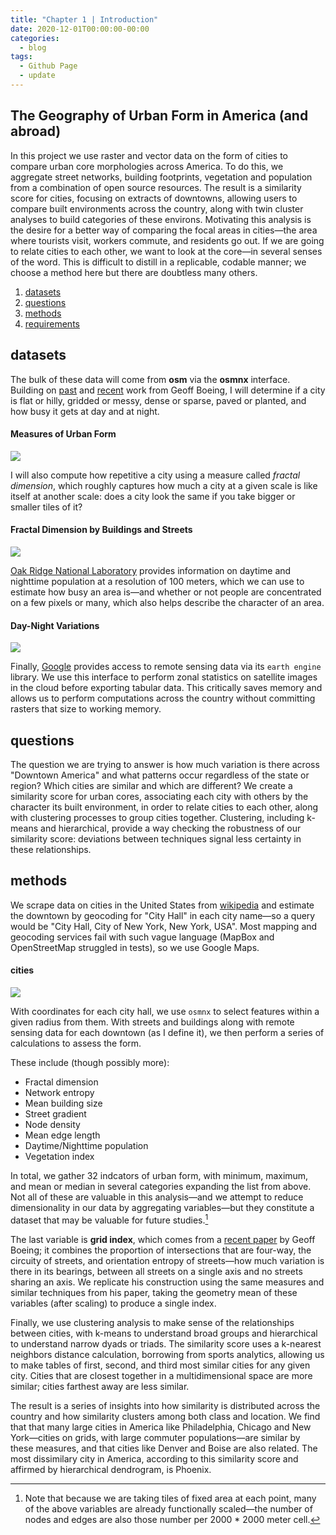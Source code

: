```yaml
---
title: "Chapter 1 | Introduction"
date: 2020-12-01T00:00:00-00:00
categories:
  - blog
tags:
  - Github Page
  - update
---
```


## The Geography of Urban Form in America (and abroad)

In this project we use raster and vector data on the form of cities to compare urban core morphologies across America. To do this, we aggregate street networks, building footprints, vegetation and population from a combination of open source resources. The result is a similarity score for cities, focusing on extracts of downtowns, allowing users to compare built environments across the country, along with twin cluster analyses to build categories of these environs. Motivating this analysis is the desire for a better way of comparing the focal areas in cities—the area where tourists visit, workers commute, and residents go out. If we are going to relate cities to each other, we want to look at the core—in several senses of the word. This is difficult to distill in a replicable, codable manner; we choose a method here but there are doubtless many others.       

1. [datasets](#datasets)
2. [questions](#questions)
3. [methods](#methods)
4. [requirements](#requirements)

## datasets

The bulk of these data will come from **osm** via the **osmnx** interface. Building on [past](https://geoffboeing.com/2019/09/urban-street-network-orientation/) and [recent](https://geoffboeing.com/2020/11/off-grid-back-again/#more-5182) work from Geoff Boeing, I will determine if a city is flat or hilly, gridded or messy, dense or sparse, paved or planted, and how busy it gets at day and at night.

#### Measures of Urban Form
![](https://raw.githubusercontent.com/asrenninger/wrangling/master/viz/morphology.gif)

I will also compute how repetitive a city using a measure called *fractal dimension*, which roughly captures how much a city at a given scale is like itself at another scale: does a city look the same if you take bigger or smaller tiles of it?  

#### Fractal Dimension by Buildings and Streets
![](https://raw.githubusercontent.com/asrenninger/wrangling/master/viz/fractal-dimension.png)

[Oak Ridge National Laboratory](https://geoplatform.maps.arcgis.com/home/item.html?id=e431a6410145450aa56606568345765b) provides information on daytime and nighttime population at a resolution of 100 meters, which we can use to estimate how busy an area is—and whether or not people are concentrated on a few pixels or many, which also helps describe the character of an area.   

#### Day-Night Variations
![](https://raw.githubusercontent.com/asrenninger/wrangling/master/viz/spikes.gif)

Finally, [Google](https://developers.google.com/earth-engine/datasets) provides access to remote sensing data via its `earth engine` library. We use this interface to perform zonal statistics on satellite images in the cloud before exporting tabular data. This critically saves memory and allows us to perform computations across the country without committing rasters that size to working memory.    

## questions

The question we are trying to answer is how much variation is there across "Downtown America" and what patterns occur regardless of the state or region? Which cities are similar and which are different? We create a similarity score for urban cores, associating each city with others by the character its built environment, in order to relate cities to each other, along with clustering processes to group cities together. Clustering, including k-means and hierarchical, provide a way checking the robustness of our similarity score: deviations between techniques signal less certainty in these relationships.   

## methods

We scrape data on cities in the United States from [wikipedia](https://en.wikipedia.org/wiki/List_of_United_States_cities_by_population) and estimate the downtown by geocoding for "City Hall" in each city name—so a query would be "City Hall, City of New York, New York, USA". Most mapping and geocoding services fail with such vague language (MapBox and OpenStreetMap struggled in tests), so we use Google Maps.  

#### cities
![](https://raw.githubusercontent.com/asrenninger/wrangling/master/viz/context.png)

With coordinates for each city hall, we use `osmnx` to select features within a given radius from them. With streets and buildings along with remote sensing data for each downtown (as I define it), we then perform a series of calculations to assess the form.

These include (though possibly more):
+ Fractal dimension
+ Network entropy
+ Mean building size
+ Street gradient
+ Node density
+ Mean edge length
+ Daytime/Nighttime population
+ Vegetation index

In total, we gather 32 indcators of urban form, with minimum, maximum, and mean or median in several categories expanding the list from above. Not all of these are valuable in this analysis—and we attempt to reduce dimensionality in our data by aggregating variables—but they constitute a dataset that may be valuable for future studies.[^1]

The last variable is **grid index**, which comes from a [recent paper](https://osf.io/preprints/socarxiv/t9um6/) by Geoff Boeing; it combines the proportion of intersections that are four-way, the circuity of streets, and orientation entropy of streets—how much variation is there in its bearings, between all streets on a single axis and no streets sharing an axis. We replicate his construction using the same measures and similar techniques from his paper, taking the geometry mean of these variables (after scaling) to produce a single index.

Finally, we use clustering analysis to make sense of the relationships between cities, with k-means to understand broad groups and hierarchical to understand narrow dyads or triads. The similarity score uses a k-nearest neighbors distance calculation, borrowing from sports analytics, allowing us to make tables of first, second, and third most similar cities for any given city. Cities that are closest together in a multidimensional space are more similar; cities farthest away are less similar.

The result is a series of insights into how similarity is distributed across the country and how similarity clusters among both class and location. We find that that many large cities in America like Philadelphia, Chicago and New York—cities on grids, with large commuter populations—are similar by these measures, and that cities like Denver and Boise are also related. The most dissimilary city in America, according to this similarity score and affirmed by hierarchical dendrogram, is Phoenix.  

[^1]: Note that because we are taking tiles of fixed area at each point, many of the above variables are already functionally scaled—the number of nodes and edges are also those number per 2000 * 2000 meter cell. 

